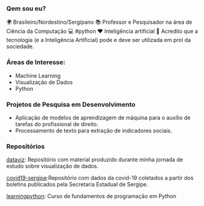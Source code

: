 ### Qem sou eu?

🌍 Brasileiro/Nordestino/Sergipano
📚 Professor e Pesquisador na área de Ciência da Computação
💻 #python
❤ Inteligência artificial
👊 Acredito que a tecnologia (e a Inteligência Artificial) pode e deve ser utilizada em prol da sociedade. 

### Áreas de Interesse:

* Machine Learning
* Visualização de Dados
* Python

### Projetos de Pesquisa em Desenvolvimento

* Aplicação de modelos de aprendizagem de máquina para o auxílio de tarefas do profissional de direito.
* Processamento de texto para extração de indicadores sociais.

### Repositórios

[dataviz](https://github.com/adolfoguimaraes/dataviz): Repositório com material produzido durante minha jornada de estudo sobre visualização de dados. 

[covid19-sergipe](https://github.com/adolfoguimaraes/covid19-sergipe):Repositório com dados da covid-19 coletados a partir dos boletins publicados pela Secretaria Estadual de Sergipe.

[learningpython](https://github.com/adolfoguimaraes/learningpython): Curso de fundamentos de programação em Python


<!--
**adolfoguimaraes/adolfoguimaraes** is a ✨ _special_ ✨ repository because its `README.md` (this file) appears on your GitHub profile.

Here are some ideas to get you started:

- 🔭 I’m currently working on ...
- 🌱 I’m currently learning ...
- 👯 I’m looking to collaborate on ...
- 🤔 I’m looking for help with ...
- 💬 Ask me about ...
- 📫 How to reach me: ...
- 😄 Pronouns: ...
- ⚡ Fun fact: ...
-->
